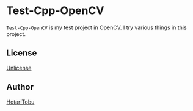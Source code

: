 # Test-Cpp-OpenCV

`Test-Cpp-OpenCV`  is my test project in OpenCV. I try various things in this project.

## License

[Unlicense](LICENSE)

## Author

[HotariTobu](https://github.com/HotariTobu)
